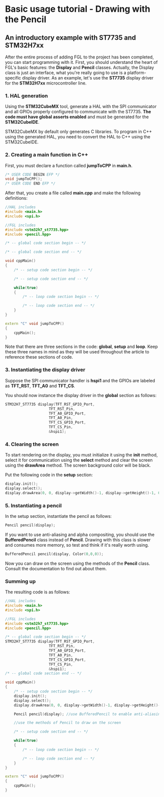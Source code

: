 # Basic usage tutorial - Drawing with the Pencil

## An introductory example with ST7735 and STM32H7xx

After the entire process of adding FGL to the project has been completed, you can start programming with it. First, you should understand the heart of FGL's basic features: the **Display** and **Pencil** classes. Actually, the Display class is just an interface, what you're really going to use is a platform-specific display driver. As an example, let's use the **ST7735** display driver for the **STM32H7xx** microcontroller line.

### 1. HAL generation

Using the **STM32CubeMX** tool, generate a HAL with the SPI communicator and all GPIOs properly configured to communicate with the ST7735. **The code must have global asserts enabled** and must be generated for the **STM32CubeIDE**.

STM32CubeMX by default only generates C libraries. To program in C++ using the generated HAL, you need to convert the HAL to C++ using the STM32CubeIDE.

### 2. Creating a main function in C++

First, you must declare a function called **jumpToCPP** in **main.h**.

```c
/* USER CODE BEGIN EFP */
void jumpToCPP();
/* USER CODE END EFP */
```

After that, you create a file called **main.cpp** and make the following definitions:

```c++
//HAL includes
#include <main.h>
#include <spi.h>

//FGL includes
#include <stm32h7_st7735.hpp>
#include <pencil.hpp>

/* -- global code section begin -- */

/* -- global code section end -- */

void cppMain()
{
    /* -- setup code section begin -- */

    /* -- setup code section end -- */

	while(true)
    {
        /* -- loop code section begin -- */

        /* -- loop code section end -- */
    }
}

extern "C" void jumpToCPP()
{
	cppMain();
}
```
Note that there are three sections in the code: **global**, **setup** and **loop**. Keep these three names in mind as they will be used throughout the article to reference these sections of code.

### 3. Instantiating the display driver

Suppose the SPI communicator handler is **hspi1** and the GPIOs are labeled as **TFT_RST**, **TFT_A0** and **TFT_CS**.

You should now instance the display driver in the **global** section as follows:

```c++
STM32H7_ST7735 display(TFT_RST_GPIO_Port,
					TFT_RST_Pin,
					TFT_A0_GPIO_Port,
					TFT_A0_Pin,
					TFT_CS_GPIO_Port,
					TFT_CS_Pin,
					&hspi1);
```

### 4. Clearing the screen

To start rendering on the display, you must initialize it using the **init** method, select it for communication using the **select** method and clear the screen using the **drawArea** method. The screen background color will be black. 

Put the following code in the **setup** section:

```c++
display.init();
display.select();
display.drawArea(0, 0, display->getWidth()-1, display->getHeight()-1, 0, 0, 0);
```

### 5. Instantiating a pencil

In the setup section, instantiate the pencil as follows:

```c++
Pencil pencil(display);
```

If you want to use anti-aliasing and alpha compositing, you should use the **BufferedPencil** class instead of **Pencil**. Drawing with this class is slower and consumes more memory, so test and think if it's really worth using.

```c++
BufferedPencil pencil(display, Color(0,0,0));
```

Now you can draw on the screen using the methods of the **Pencil** class. Consult the documentation to find out about them.

### Summing up

The resulting code is as follows:

```c++
//HAL includes
#include <main.h>
#include <spi.h>

//FGL includes
#include <stm32h7_st7735.hpp>
#include <pencil.hpp>

/* -- global code section begin -- */
STM32H7_ST7735 display(TFT_RST_GPIO_Port,
					TFT_RST_Pin,
					TFT_A0_GPIO_Port,
					TFT_A0_Pin,
					TFT_CS_GPIO_Port,
					TFT_CS_Pin,
					&hspi1);
/* -- global code section end -- */

void cppMain()
{
    /* -- setup code section begin -- */
	display.init();
	display.select();
	display.drawArea(0, 0, display->getWidth()-1, display->getHeight()-1, 0, 0, 0);

	Pencil pencil(display); //use BufferedPencil to enable anti-aliasing and alpha-composition (transparency)

	//use the methods of Pencil to draw on the screen

    /* -- setup code section end -- */

	while(true)
    {
        /* -- loop code section begin -- */

        /* -- loop code section end -- */
    }
}

extern "C" void jumpToCPP()
{
	cppMain();
}
```